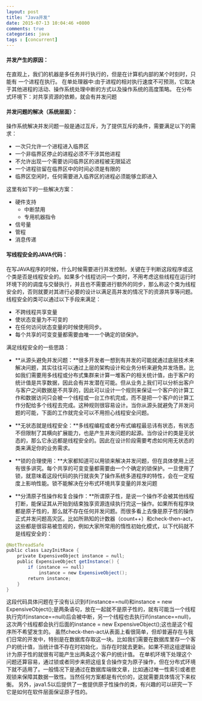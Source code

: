 ```yaml
---
layout: post
title: "Java并发"
date: 2015-07-13 10:04:46 +0800
comments: true
categories: java
tags : [concurrent]
---
```


#### **并发产生的原因：**
在直观上，我们的机器是多任务并行执行的，但是在计算机内部的某个时刻时，只能有 一个进程在执行。
在单处理器中:由于进程的相对执行速度不可预测，它取决于其他进程的活动、操作系统处理中断的方式以及操作系统的高度策略。
在分布式环境下：对共享资源的依赖，就会有并发问题

#### **并发问题的解决（系统层面）：**
操作系统解决并发问题一般是通过互斥，为了提供互斥的条件，需要满足以下的需求：

- 一次只允许一个进程进入临界区
- 一个非临界区停止的进程必须不干涉其他进程
- 不允许出现一个需要访问临界区的进程被无限延迟
- 一个进程驻留在临界区中的时间必须是有限的
- 临界区空闲时，任何需要进入临界区的进程必须能够立即进入

<!--more-->

这里有如下的一些解决方案：

- 硬件支持
	- 中断禁用
	- 专用机器指令
- 信号量
- 管程
- 消息传递

#### **写线程安全的JAVA代码：**

在写JAVA程序的时候，什么时候需要进行并发控制，关键在于判断这段程序或这个类是否是线程安全的。如果多个线程访问一个类时，不用考虑这些线程在运行时环境下的的调度与交替执行，并且也不需要进行额外的同步，那么称这个类为线程安全的，否则就要对其进行必要的设计以满足高并发的情况下的资源共享等问题。线程安全的类可以通过以下手段来满足：

- 不跨线程共享变量
- 使状态变量为不可变的
- 在任何访问状态变量的时候使用同步。
- 每个共享的可变变量都需要由唯一一个确定的锁保护。

满足线程安全的一些思路：

- **从源头避免并发问题：**很多开发者一想到有并发的可能就通过底层技术来解决问题，其实往往可以通过上层的架构设计和业务分析来避免并发场景。比如我们需要用多线程或分布式集群来计算一堆客户的相关统计值，由于客户的统计值是共享数据，因此会有并发潜在可能。但从业务上我们可以分析出客户与客户之间数据是不共享的，因此可以设计一个规则来保证一个客户的计算工作和数据访问只会被一个线程或一台工作机完成，而不是把一个客户的计算工作分配给多个线程去完成。这种规则很容易设计。当你从源头就避免了并发问题的可能，下面的工作就完全可以不用担心线程安全问题。

- **无状态就是线程安全：**多线程编程或者分布式编程最忌讳有状态，有状态不但限制了其横向扩展能力，也是产生并发问题的起源。当你设计的类是无状态的，那么它永远都是线程安全的。因此在设计阶段需要考虑如何用无状态的类来满足你的业务需求。

- **锁的合理使用：**大家都知道可以用锁来解决并发问题，但在具体使用上还有很多讲究。每个共享的可变变量都需要由一个个确定的锁保护。一旦使用了锁，就意味着这段代码的执行就丧失了操作系统多道程序的特性，会在一定程度上影响性能。锁不能解决在分布式环境共享变量的并发问题

- **分清原子性操作和复合操作：**所谓原子性，是说一个操作不会被其他线程打断，能保证其从开始到结束独享资源连续执行完这一操作。如果所有程序块都是原子性的，那么就不存在任何并发问题。而很多看上去像是原子性的操作正式并发问题高灾区。比如所熟知的计数器（count++）和check-then-act，这些都是很容易被忽视的，例如大家所常用的惰性初始化模式，以下代码就不是线程安全的：
```java
@NotThreadSafe  
public class LazyInitRace {  
    private ExpensiveObject instance = null;  
    public ExpensiveObject getInstance() {  
        if (instance == null)  
            instance = new ExpensiveObject();  
        return instance;  
    }  
}
```
这段代码具体问题在于没有认识到if(instance==null)和instance = new ExpensiveObject();是两条语句，放在一起就不是原子性的，就有可能当一个线程执行完if(instance==null)后会被中断，另一个线程也去执行if(instance==null)，这次两个线程都会执行后面的instance = new ExpensiveObject();这也是这个程序所不希望发生的。
虽然check-then-act从表面上看很简单，但却普遍存在与我们日常的开发中，特别是在数据库存取这一块。比如我们需要在数据库里存一个客户的统计值，当统计值不存在时初始化，当存在时就去更新。如果不把这组逻辑设计为原子性的就很有可能产生出两条这个客户的统计值。
在单机环境下处理这个问题还算容易，通过锁或者同步来把这组复合操作变为原子操作，但在分布式环境下就不适用了。一般情况下是通过在数据库端做文章，比如通过唯一性索引或者悲观锁来保障其数据一致性。当然任何方案都是有代价的，这就需要具体情况下来权衡。
另外，java1.5以后提供了一套提供原子性操作的类，有兴趣的可以研究一下它是如何在软件层面保证原子性的。


